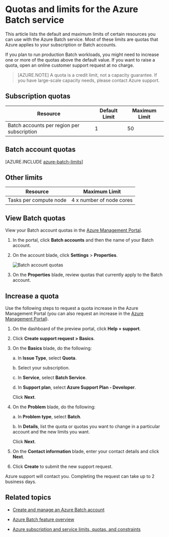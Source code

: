 <properties
	pageTitle="Batch service quotas and limits | Windows Azure"
	description="Learn about quotas, limits, and constraints for using the Azure Batch service"
	services="batch"
	documentationCenter=""
	authors="dlepow"
	manager="timlt"
	editor=""/>

<tags
	ms.service="batch"
	ms.date="10/26/2015"
	wacn.date=""/>



# Quotas and limits for the Azure Batch service

This article lists the default and maximum limits of certain resources you can use with the Azure Batch service. Most of these limits are quotas that Azure applies to your subscription or Batch accounts.

If you plan to run production Batch workloads, you might need to increase one or more of the quotas above the default value. If you want to raise a quota, open an online customer support request at no charge.

>[AZURE.NOTE] A quota is a credit limit, not a capacity guarantee. If you have large-scale capacity needs, please contact Azure support.

## Subscription quotas
Resource|Default Limit|Maximum Limit
---|---|---
Batch accounts per region per subscription|1|50

## Batch account quotas
[AZURE.INCLUDE [azure-batch-limits](../includes/azure-batch-limits.md)]

## Other limits
Resource|Maximum Limit
---|---
Tasks per compute node|4 x number of node cores

## View Batch quotas

View your Batch account quotas in the [Azure Management Portal](https://manage.windowsazure.cn).

1. In the portal, click **Batch accounts** and then the name of your Batch account.

2. On the account blade, click **Settings** > **Properties**.

	![Batch account quotas][account_quotas]

3. On the **Properties** blade, review quotas that currently apply to the Batch account.

## Increase a quota

Use the following steps to request a quota increase in the Azure Management Portal (you can also request an increase in the [Azure Management Portal](http://azure.microsoft.com/blog/2014/06/04/azure-limits-quotas-increase-requests/)).

1. On the dashboard of the preview portal, click **Help + support**.

2. Click **Create support request > Basics**.

3. On the **Basics** blade, do the following:

	a. In **Issue Type**, select **Quota**.

	b. Select your subscription.

	c. In **Service**, select **Batch Service**.

	d. In **Support plan**, select **Azure Support Plan - Developer**.

	Click **Next**.

4. On the **Problem** blade, do the following:

	a. In **Problem type**, select **Batch**.

	b. In **Details**, list the quota or quotas you want to change in a particular account and the new limits you want.

	Click **Next**.

5. On the **Contact information** blade, enter your contact details and click **Next**.

6. Click **Create** to submit the new support request.

Azure support will contact you. Completing the request can take up to 2 business days.

## Related topics

* [Create and manage an Azure Batch account](/documentation/articles/batch-account-create-portal)

* [Azure Batch feature overview](/documentation/articles/batch-api-basics)

* [Azure subscription and service limits, quotas, and constraints](/documentation/articles/azure-subscription-service-limits)

[account_quotas]: ./media/batch-quota-limit/accountquota_portal.PNG
